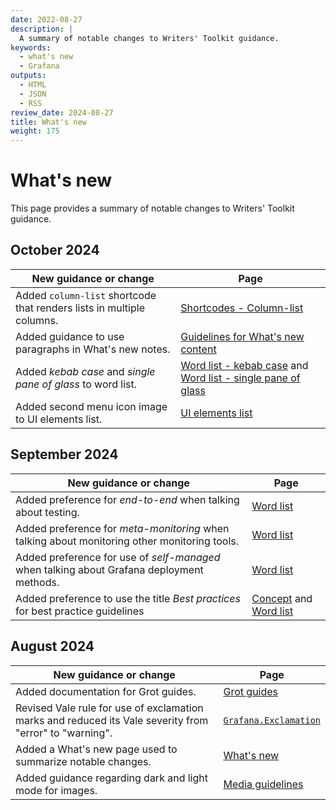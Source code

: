 ```yaml
---
date: 2022-08-27
description: |
  A summary of notable changes to Writers' Toolkit guidance.
keywords:
  - what's new
  - Grafana
outputs:
  - HTML
  - JSON
  - RSS
review_date: 2024-08-27
title: What's new
weight: 175
---
```


# What's new

This page provides a summary of notable changes to Writers' Toolkit guidance.

## October 2024

| New guidance or change                                                | Page                                                                                                                                                                                                    |
| --------------------------------------------------------------------- | ------------------------------------------------------------------------------------------------------------------------------------------------------------------------------------------------------- |
| Added `column-list` shortcode that renders lists in multiple columns. | [Shortcodes - Column-list](/docs/writers-toolkit/write/shortcodes/#column-list)                                                                                                                         |
| Added guidance to use paragraphs in What's new notes.                 | [Guidelines for What's new content](https://grafana.com/docs/writers-toolkit/contribute/release-notes/#guidelines-for-whats-new-content)                                                                |
| Added _kebab case_ and _single pane of glass_ to word list.           | [Word list - kebab case](/docs/writers-toolkit/write/style-guide/word-list/#kebab-case) and [Word list - single pane of glass](/docs/writers-toolkit/write/style-guide/word-list/#single-pane-of-glass) |
| Added second menu icon image to UI elements list.                     | [UI elements list](/docs/writers-toolkit/write/style-guide/ui-elements/)                                                                                                                                |

## September 2024

| New guidance or change                                                                       | Page                                                                                                                                                                       |
| -------------------------------------------------------------------------------------------- | -------------------------------------------------------------------------------------------------------------------------------------------------------------------------- |
| Added preference for _end-to-end_ when talking about testing.                                | [Word list](/docs/writers-toolkit/write/style-guide/word-list/#end-to-end)                                                                                                 |
| Added preference for _meta-monitoring_ when talking about monitoring other monitoring tools. | [Word list](/docs/writers-toolkit/write/style-guide/word-list/#meta-monitoring)                                                                                            |
| Added preference for use of _self-managed_ when talking about Grafana deployment methods.    | [Word list](/docs/writers-toolkit/write/style-guide/word-list/#self-managed)                                                                                               |
| Added preference to use the title _Best practices_ for best practice guidelines              | [Concept](/docs/writers-toolkit/structure/topic-types/concept/#concept-topic-structure) and [Word list](/docs/writers-toolkit/write/style-guide/word-list/#best-practices) |

## August 2024

| New guidance or change                                                                                  | Page                                                                                          |
| ------------------------------------------------------------------------------------------------------- | --------------------------------------------------------------------------------------------- |
| Added documentation for Grot guides.                                                                    | [Grot guides](/docs/writers-toolkit/write/grot-guides/)                                       |
| Revised Vale rule for use of exclamation marks and reduced its Vale severity from "error" to "warning". | [`Grafana.Exclamation`](/docs/writers-toolkit/review/lint-prose/rules/#grafanaexclamation)    |
| Added a What's new page used to summarize notable changes.                                              | [What's new](./)                                                                              |
| Added guidance regarding dark and light mode for images.                                                | [Media guidelines](/docs/writers-toolkit/write/image-guidelines/#image-and-diagram-standards) |
